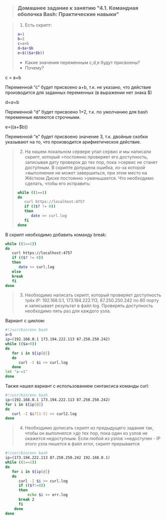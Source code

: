 >### Домашнее задание к занятию "4.1. Командная оболочка Bash: Практические навыки"

>
>1. Есть скрипт:
>	```bash
>	a=1
>	b=2
>	c=a+b
>	d=$a+$b
>	e=$(($a+$b))
>	```
>	* Какие значения переменным c,d,e будут присвоены?
>	* Почему?

c = a+b 

Переменной “с” будет присвоено  a+b, т.к. не указано, что действие производится для заданных переменных (в выражении нет знака $)

d=$a+$b

Переменной “d” будет присвоено 1+2, т.к. по умолчанию для bash переменные являются строчными.

e=$(($a+$b)) 

Переменной “e” будет присвоено значение 3, т.к. двойные скобки указывают на то, что производится арифметическое действие.

>2. На нашем локальном сервере упал сервис и мы написали скрипт, который >постоянно проверяет его доступность, записывая дату проверок до тех пор, пока >сервис не станет доступным. В скрипте допущена ошибка, из-за которой >выполнение не может завершиться, при этом место на Жёстком Диске постоянно >уменьшается. Что необходимо сделать, чтобы его исправить:
>```bash
>while ((1==1)
>do
>    curl https://localhost:4757
>    if (($? != 0))
>	 then
>	    date >> curl.log
>	 fi
>done
>```
В скрипт необходимо добавить команду break:
```bash
while ((1==1))
do
   curl https://localhost:4757
   if (($? != 0))
   then
      date >> curl.log
   else
   break
   fi
done
```


>3. Необходимо написать скрипт, который проверяет доступность трёх IP: 192.168.0.1, 173.194.222.113, 87.250.250.242 по 80 порту и записывает результат в файл 
>log. Проверять доступность необходимо пять раз для каждого узла.

Вариант с циклом:
```bash
#!/usr/bin/env bash
a=5
ip=(192.168.0.1 173.194.222.113 87.250.250.242)
while (($a>0))
do
   for i in ${ip[@]}
   do
      curl -I $i >> curl.log
   done
let "a-=1"
done
```
Также нашел вариант с использованием синтаксиса команды curl:
```bash
#!/usr/bin/env bash
ip=(192.168.0.1 173.194.222.113 87.250.250.242)
for i in ${ip[@]}
do
   curl -I $i?[1-5] >> curl2.log
done
```

>4. Необходимо дописать скрипт из предыдущего задания так, чтобы он выполнялся >до тех пор, пока один из узлов не окажется недоступным. Если любой из узлов >недоступен - IP этого узла пишется в файл error, скрипт прерывается
```bash
#!/usr/bin/env bash
ip=(173.194.222.113 87.250.250.242 192.168.0.1)
while ((1==1))
do
   for i in ${ip[@]}
   do
      curl -I $i >> curl.log
      if (($?!=0))
      then
          echo $i >> err.log
      break 2
      fi
    done
done
```


